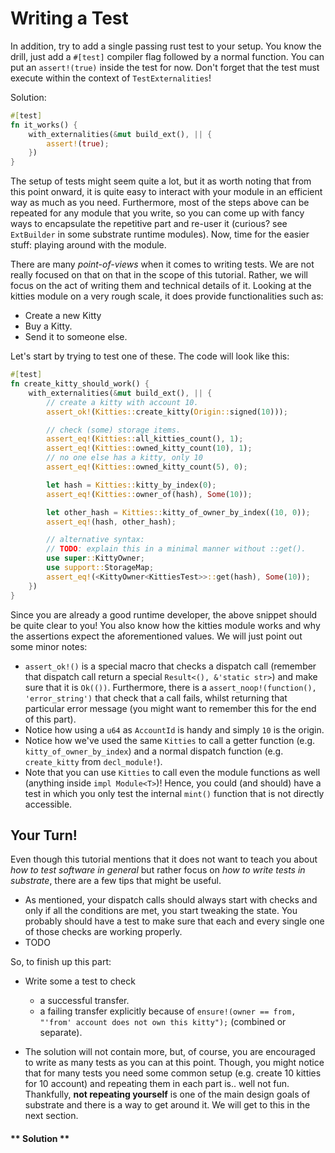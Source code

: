 Writing a Test
===


In addition, try to add a single passing rust test to your setup. You know the drill, just add a `#[test]` compiler flag followed by a normal function. You can put an `assert!(true)` inside the test for now. Don't forget that the test must execute within the context of `TestExternalities`!


Solution:

```rust
#[test]
fn it_works() {
	with_externalities(&mut build_ext(), || {
		assert!(true);
	})
}
```



The setup of tests might seem quite a lot, but it as worth noting that from this point onward, it is quite easy to interact with your module in an efficient way as much as you need. Furthermore, most of the steps above can be repeated for any module that you write, so you can come up with fancy ways to encapsulate the repetitive part and re-user it (curious? see `ExtBuilder` in some substrate runtime modules). Now, time for the easier stuff: playing around with the module.

There are many _point-of-views_ when it comes to writing tests. We are not really focused on that on that in the scope of this tutorial. Rather, we will focus on the act of writing them and technical details of it. Looking at the kitties module on a very rough scale, it does provide functionalities such as:

- Create a new Kitty
- Buy a Kitty.
- Send it to someone else.

Let's start by trying to test one of these. The code will look like this:

```rust
#[test]
fn create_kitty_should_work() {
	with_externalities(&mut build_ext(), || {
		// create a kitty with account 10.
		assert_ok!(Kitties::create_kitty(Origin::signed(10)));

		// check (some) storage items.
		assert_eq!(Kitties::all_kitties_count(), 1);
		assert_eq!(Kitties::owned_kitty_count(10), 1);
		// no one else has a kitty, only 10
		assert_eq!(Kitties::owned_kitty_count(5), 0);

		let hash = Kitties::kitty_by_index(0);
		assert_eq!(Kitties::owner_of(hash), Some(10));

		let other_hash = Kitties::kitty_of_owner_by_index((10, 0));
		assert_eq!(hash, other_hash);

		// alternative syntax:
		// TODO: explain this in a minimal manner without ::get().
		use super::KittyOwner;
		use support::StorageMap;
		assert_eq!(<KittyOwner<KittiesTest>>::get(hash), Some(10));
	})
}
```

Since you are already a good runtime developer, the above snippet should be quite clear to you! You also know how the kitties module works and why the assertions expect the aforementioned values. We will just point out some minor notes:

- `assert_ok!()` is a special macro that checks a dispatch call (remember that dispatch call return a special `Result<(), &'static str>`) and make sure that it is `Ok(())`. Furthermore, there is a `assert_noop!(function(), 'error_string')` that check that a call fails, whilst returning that particular error message (you might want to remember this for the end of this part).
- Notice how using a `u64` as `AccountId` is handy and simply `10` is the origin.
- Notice how we've used the same `Kitties` to call a getter function (e.g. `kitty_of_owner_by_index`) and a normal dispatch function (e.g. `create_kitty` from `decl_module!`).
- Note that you can use `Kitties` to call even the module functions as well (anything inside `impl Module<T>`)! Hence, you could (and should) have a test in which you only test the internal `mint()` function that is not directly accessible.

## Your Turn!

Even though this tutorial mentions that it does not want to teach you about _how to test software in general_ but rather focus on _how to write tests in substrate_, there are a few tips that might be useful.

- As mentioned, your dispatch calls should always start with checks and only if all the conditions are met, you start tweaking the state. You probably should have a test to make sure that each and every single one of those checks are working properly.
- TODO

So, to finish up this part:

- Write some a test to check
  - a successful transfer.
  - a failing transfer explicitly because of `ensure!(owner == from, "'from' account does not own this kitty");` (combined or separate).

- The solution will not contain more, but, of course, you are encouraged to write as many tests as you can at this point. Though, you might notice that for many tests you need some common setup (e.g. create 10 kitties for 10 account) and repeating them in each part is.. well not fun. Thankfully, __not repeating yourself__ is one of the main design goals of substrate and there is a way to get around it. We will get to this in the next section.

<!-- tabs:start -->

#### ** Solution **

<!-- [embedded-code-final](./assets/3.5-finished-code.rs ':include :type=code embed-final') -->

<!-- tabs:end -->